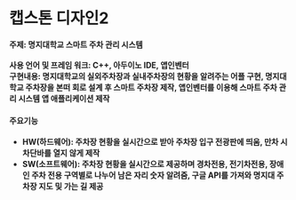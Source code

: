 # 캡스톤 디자인2

<b>주제: 명지대학교 스마트 주차 관리 시스템<br><br>
사용 언어 및 프레임 워크: C++, 아두이노 IDE, 앱인벤터<br>
구현내용: 명지대학교의 실외주차장과 실내주차장의 현황을 알려주는 어플 구현, 명지대학교 주차장을 본떠 
회로 설계 후 스마트 주차장 제작, 앱인벤터를 이용해 스마트 주차 관리 시스템 앱 애플리케이션 제작<br>
#### 주요기능
- HW(하드웨어): 주차장 현황을 실시간으로 받아 주차장 입구 전광판에 띄움, 만차 시 차단바를 열지 않게 제작
- SW(소프트웨어): 주차장 현황을 실시간으로 제공하며 경차전용, 전기차전용, 장애인 주차 전용 구역별로 나누어 남은 자리 숫자 알려줌,
구글 API를 가져와 명지대 주차장 지도 및 가는 길 제공
<br>
</b>
